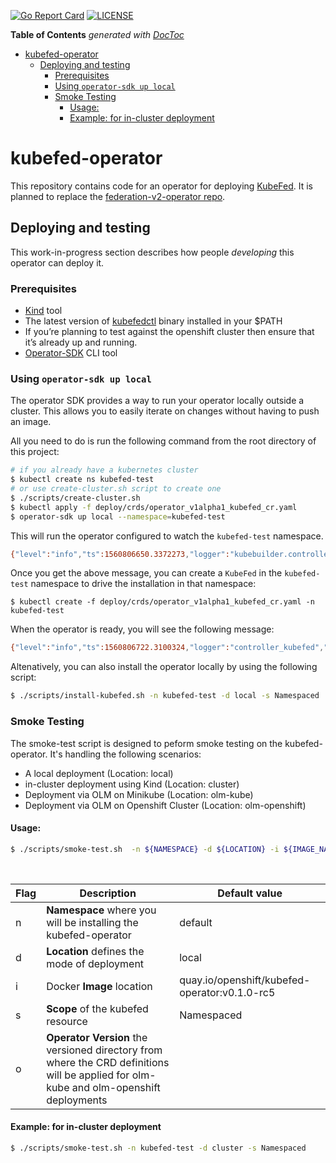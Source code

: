 [![Go Report Card](https://goreportcard.com/badge/github.com/openshift/kubefed-operator)](https://goreportcard.com/report/github.com/openshift/kubefed-operator)
[![LICENSE](https://img.shields.io/badge/license-apache2.0-green.svg)](https://github.com/openshift/kubefed-operator/blob/master/LICENSE)

<!-- START doctoc generated TOC please keep comment here to allow auto update -->
<!-- DON'T EDIT THIS SECTION, INSTEAD RE-RUN doctoc TO UPDATE -->
**Table of Contents**  *generated with [DocToc](https://github.com/thlorenz/doctoc)*

- [kubefed-operator](#kubefed-operator)
  - [Deploying and testing](#deploying-and-testing)
    - [Prerequisites](#prerequisites)
    - [Using `operator-sdk up local`](#using-operator-sdk-up-local)
    - [Smoke Testing](#smoke-testing)
      - [Usage:](#usage)
      - [Example: for in-cluster deployment](#example-for-in-cluster-deployment)

<!-- END doctoc generated TOC please keep comment here to allow auto update -->

# kubefed-operator

This repository contains code for an operator for deploying [KubeFed](https://github.com/kubernetes-sigs/kubefed). It is planned to replace the [federation-v2-operator repo](https://github.com/openshift/federation-v2-operator).

## Deploying and testing

This work-in-progress section describes how people _developing_ this operator can deploy it.

### Prerequisites
- [Kind](https://github.com/kubernetes-sigs/kind) tool
-  The latest version of [kubefedctl](https://github.com/kubernetes-sigs/kubefed/blob/master/docs/userguide.md#kubefedctl-cli) binary installed in your $PATH 
-  If you’re planning to test against the openshift cluster then ensure that it’s already up and running.
-  [Operator-SDK](https://github.com/operator-framework/operator-sdk) CLI tool

### Using `operator-sdk up local`

The operator SDK provides a way to run your operator locally outside a cluster. This allows you to easily iterate on changes without having to push an image.

All you need to do is run the following command from the root directory of this project:

```bash
# if you already have a kubernetes cluster
$ kubectl create ns kubefed-test
# or use create-cluster.sh script to create one
$ ./scripts/create-cluster.sh
$ kubectl apply -f deploy/crds/operator_v1alpha1_kubefed_cr.yaml
$ operator-sdk up local --namespace=kubefed-test
```

This will run the operator configured to watch the `kubefed-test` namespace.

```bash
{"level":"info","ts":1560806650.3372273,"logger":"kubebuilder.controller","msg":"Starting workers","controller":"kubefed-controller","worker count":1}
```
Once you get the above message, you can create a `KubeFed` in the `kubefed-test` namespace to drive the installation in that namespace:

```
$ kubectl create -f deploy/crds/operator_v1alpha1_kubefed_cr.yaml -n kubefed-test
```
When the operator is ready, you will see the following message:

```bash
{"level":"info","ts":1560806722.3100324,"logger":"controller_kubefed","msg":"Finished reconciling kubefed","Request.Namespace":"kubefed-test","Request.Name":"kubefed-resource"}
```
Altenatively, you can also install the operator locally by using the following script:
```bash
$ ./scripts/install-kubefed.sh -n kubefed-test -d local -s Namespaced
```
### Smoke Testing
The smoke-test script is designed to peform smoke testing on the kubefed-operator. It's handling the following scenarios:
*  A local deployment (Location: local)
*  in-cluster deployment using Kind (Location: cluster)
* Deployment via OLM on Minikube (Location: olm-kube)
* Deployment via OLM on Openshift Cluster (Location: olm-openshift)

 

#### Usage:
```bash
$ ./scripts/smoke-test.sh  -n ${NAMESPACE} -d ${LOCATION} -i ${IMAGE_NAME} -s ${SCOPE} -o ${OPERATOR_VERSION}
```
<br>

|Flag | Description | Default value |
| -------- | -------- | -------- |
|n| **Namespace** where you will be installing the kubefed-operator|default|
|d| **Location** defines the mode of deployment|local|
|i| Docker **Image** location | quay.io/openshift/kubefed-operator:v0.1.0-rc5|
|s|**Scope** of the kubefed resource| Namespaced|
|o|**Operator Version** the versioned directory from where the CRD definitions will be applied for olm-kube and olm-openshift deployments
 #### Example: for in-cluster deployment 

```bash
$ ./scripts/smoke-test.sh -n kubefed-test -d cluster -s Namespaced
```
